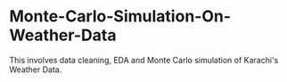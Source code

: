 # Monte-Carlo-Simulation-On-Weather-Data
This involves data cleaning, EDA and Monte Carlo simulation of Karachi's Weather Data.
